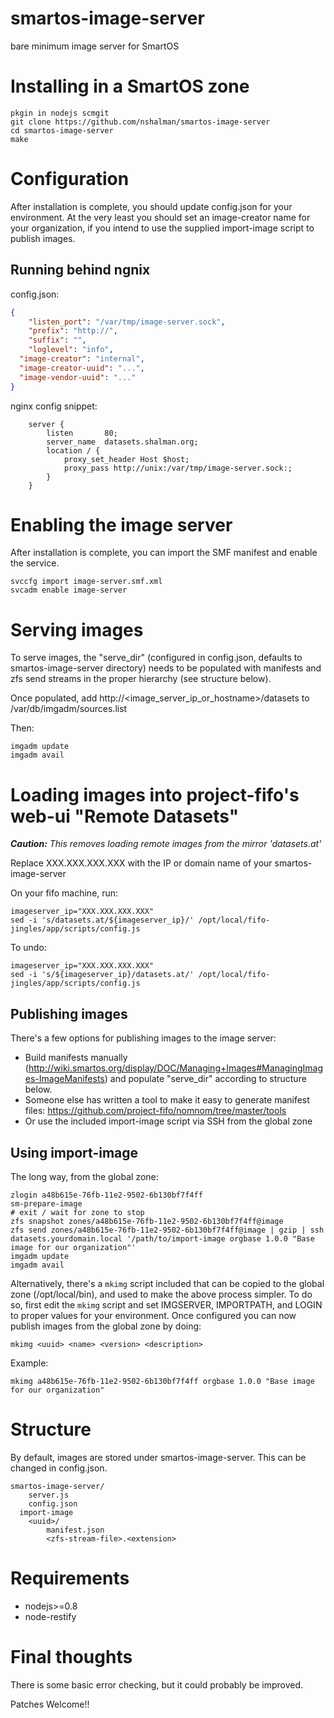 smartos-image-server
====================

bare minimum image server for SmartOS

# Installing in a SmartOS zone

```
pkgin in nodejs scmgit
git clone https://github.com/nshalman/smartos-image-server
cd smartos-image-server
make
```

# Configuration

After installation is complete, you should update config.json for 
your environment. At the very least you should set an image-creator 
name for your organization, if you intend to use the supplied 
import-image script to publish images.

## Running behind ngnix

config.json:

``` json
{
	"listen_port": "/var/tmp/image-server.sock",
	"prefix": "http://",
	"suffix": "",
	"loglevel": "info",
  "image-creator": "internal",
  "image-creator-uuid": "...",
  "image-vendor-uuid": "..."
}
```

nginx config snippet:

```
    server {
        listen       80;
        server_name  datasets.shalman.org;
        location / {
            proxy_set_header Host $host;
            proxy_pass http://unix:/var/tmp/image-server.sock:;
        }
    }
```

# Enabling the image server

After installation is complete, you can import the SMF manifest 
and enable the service.

```
svccfg import image-server.smf.xml
svcadm enable image-server
```

# Serving images

To serve images, the "serve_dir" (configured in config.json, defaults 
to smartos-image-server directory) needs to be populated with manifests and 
zfs send streams in the proper hierarchy (see structure below). 

Once populated, add http://<image_server_ip_or_hostname>/datasets to /var/db/imgadm/sources.list

Then:

```
imgadm update
imgadm avail
```

# Loading images into project-fifo's web-ui "Remote Datasets"

___Caution:___
_This removes loading remote images from the mirror 'datasets.at'_

Replace XXX.XXX.XXX.XXX with the IP or domain name of your smartos-image-server

On your fifo machine, run:
```
imageserver_ip="XXX.XXX.XXX.XXX"
sed -i 's/datasets.at/${imageserver_ip}/' /opt/local/fifo-jingles/app/scripts/config.js
```

To undo:
```
imageserver_ip="XXX.XXX.XXX.XXX"
sed -i 's/${imageserver_ip}/datasets.at/' /opt/local/fifo-jingles/app/scripts/config.js
```


## Publishing images

There's a few options for publishing images to the image server:

* Build manifests manually (http://wiki.smartos.org/display/DOC/Managing+Images#ManagingImages-ImageManifests) 
and populate "serve_dir" according to structure below.
* Someone else has written a tool to make it easy to generate manifest files:
https://github.com/project-fifo/nomnom/tree/master/tools
* Or use the included import-image script via SSH from the global zone 

## Using import-image

The long way, from the global zone:

```
zlogin a48b615e-76fb-11e2-9502-6b130bf7f4ff 
sm-prepare-image
# exit / wait for zone to stop
zfs snapshot zones/a48b615e-76fb-11e2-9502-6b130bf7f4ff@image
zfs send zones/a48b615e-76fb-11e2-9502-6b130bf7f4ff@image | gzip | ssh datasets.yourdomain.local '/path/to/import-image orgbase 1.0.0 "Base image for our organization"'
imgadm update
imgadm avail
```

Alternatively, there's a `mkimg` script included that can be copied to the 
global zone (/opt/local/bin), and used to make the above process simpler. To 
do so, first edit the `mkimg` script and set IMGSERVER, IMPORTPATH, and LOGIN 
to proper values for your environment. Once configured you can now publish 
images from the global zone by doing:

`mkimg <uuid> <name> <version> <description>`

Example:
```
mkimg a48b615e-76fb-11e2-9502-6b130bf7f4ff orgbase 1.0.0 "Base image for our organization"
```

# Structure

By default, images are stored under smartos-image-server. This can
be changed in config.json.

```
smartos-image-server/
	server.js
	config.json
  import-image
	<uuid>/
		manifest.json
		<zfs-stream-file>.<extension>
```

# Requirements

* nodejs>=0.8
* node-restify 

# Final thoughts

There is some basic error checking, but it could probably be improved.

Patches Welcome!!

